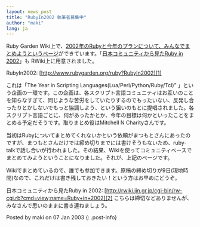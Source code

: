 ```yaml
---
layout: news_post
title: "RubyIn2002 執筆者募集中"
author: "maki"
lang: ja
---
```


Ruby Garden
Wiki上で、[2002年のRubyと今年のプランについて、みんなでまとめようというページ][1]ができています。「[日本コミュニティから見たRuby
in 2002][2]」も RWiki上に用意されました。

RubyIn2002: [http://www.rubygarden.org/ruby?RubyIn2002][1]

これは「The Year in Scripting Languages(Lua/Perl/Python/Ruby/Tcl)”
」という企画の一環です。この企画は、各スクリプト言語コミュニティはお互いのことを知らなすぎて、同じような苦労をしていたりするのでもったいない、反発し合ったりとかしないでもっと協調しよう、という狙いのもとに提唱されました。各スクリプト言語ごとに、何があったかとか、今年の目標は何かといったことをまとめる予定だそうです。取りまとめ役はMitchell
N Charityさんです。

当初はRubyについてまとめてくれないかという依頼がまつもとさんにあったのですが、まつもとさんだけでは締め切りまでには書けそうもないため、ruby-talkで話し合いが行われました。その結果、Wikiを使ってコミュニティベースでまとめてみようということになりました。それが、上記のページです。

Wikiでまとめているので、誰でも参加できます。原稿の締め切りが9日(現地時間)なので、これだけは書き残しておきたい！という方はお早めにどうぞ。

日本コミュニティから見たRuby in 2002:
[http://rwiki.jin.gr.jp/cgi-bin/rw-cgi.rb?cmd=view;name=Ruby+in+2002][2]
こちらは締切などありませんが、みなさんで思いのままに書き連ねましょう。

Posted by maki on 07 Jan 2003
{: .post-info}



[1]: http://www.rubygarden.org/ruby?RubyIn2002 
[2]: http://rwiki.jin.gr.jp/cgi-bin/rw-cgi.rb?cmd=view;name=Ruby+in+2002 
